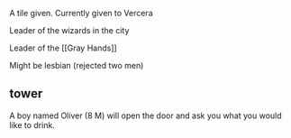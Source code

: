 A tile given.
Currently given to Vercera

Leader of the wizards in the city

Leader of the [[Gray Hands]]

Might be lesbian (rejected two men)

## tower

A boy named Oliver (8 M) will open the door and ask you what you would like to drink.
